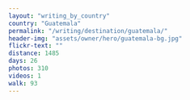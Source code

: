 ```yaml
---
layout: "writing_by_country"
country: "Guatemala"
permalink: "/writing/destination/guatemala/"
header-img: "assets/owner/hero/guatemala-bg.jpg"
flickr-text: ""
distance: 1485
days: 26
photos: 310
videos: 1
walk: 93
---
```

